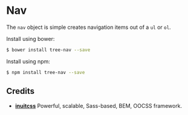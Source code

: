 # Nav

The `nav` object is simple creates navigation items out of a `ul` or `ol`.

Install using bower:

```sh
$ bower install tree-nav --save
```

Install using npm:

```sh
$ npm install tree-nav --save
```

## Credits

* **[inuitcss](https://twitter.com/inuitcss)** Powerful, scalable, Sass-based, BEM, OOCSS framework.

